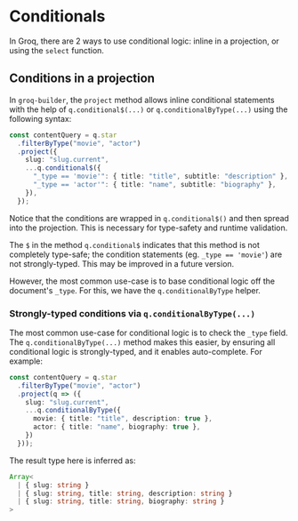 # Conditionals

In Groq, there are 2 ways to use conditional logic: inline in a projection, or using the `select` function.

## Conditions in a projection

In `groq-builder`, the `project` method allows inline conditional statements with the help of `q.conditional$(...)` or `q.conditionalByType(...)` using the following syntax:

```ts
const contentQuery = q.star
  .filterByType("movie", "actor")
  .project({
    slug: "slug.current",
    ...q.conditional$({
      "_type == 'movie'": { title: "title", subtitle: "description" },
      "_type == 'actor'": { title: "name", subtitle: "biography" },
    }),
  });
```

Notice that the conditions are wrapped in `q.conditional$()` and then spread into the projection.  This is necessary for type-safety and runtime validation.

The `$` in the method `q.conditional$` indicates that this method is not completely type-safe; the condition statements (eg. `_type == 'movie'`) are not strongly-typed. This may be improved in a future version.

However, the most common use-case is to base conditional logic off the document's `_type`.  For this, we have the `q.conditionalByType` helper.

### Strongly-typed conditions via `q.conditionalByType(...)`

The most common use-case for conditional logic is to check the `_type` field. 
The `q.conditionalByType(...)` method makes this easier, by ensuring all conditional logic is strongly-typed, and it enables auto-complete.  For example:

```ts
const contentQuery = q.star
  .filterByType("movie", "actor")
  .project(q => ({
    slug: "slug.current",
    ...q.conditionalByType({
      movie: { title: "title", description: true },
      actor: { title: "name", biography: true },
    })
  }));
```

The result type here is inferred as: 
```ts
Array<
  | { slug: string }
  | { slug: string, title: string, description: string }
  | { slug: string, title: string, biography: string }
>
```
